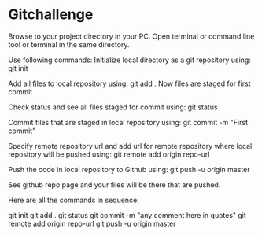 # Gitchallenge
Browse to your project directory in your PC. Open terminal or command line tool or terminal in the same directory.

Use following commands:
Initialize local directory as a git repository using:
git init

Add all files to local repository using:
git add .
Now files are staged for first commit

Check status and see all files staged for commit using:
git status

Commit files that are staged in local repository using:
git commit -m "First commit"

Specify remote repository url and add url for remote repository where local repository will be pushed using:
git remote add origin repo-url

Push the code in local repository to Github using:
git push -u origin master

See github repo page and your files will be there that are pushed.

Here are all the commands in sequence:

git init
git add .
git status
git commit -m "any comment here in quotes"
git remote add origin repo-url
git push -u origin master
